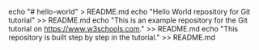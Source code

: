 echo "# hello-world" > README.md
echo "Hello World repository for Git tutorial" >> README.md
echo "This is an example repository for the Git tutorial on https://www.w3schools.com." >> README.md
echo "This repository is built step by step in the tutorial." >> README.md
